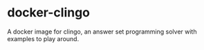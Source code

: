 # docker-clingo

A docker image for clingo, an answer set programming solver with examples to play around.
